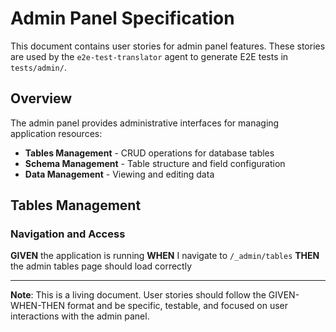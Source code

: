 # Admin Panel Specification

This document contains user stories for admin panel features. These stories are used by the `e2e-test-translator` agent to generate E2E tests in `tests/admin/`.

## Overview

The admin panel provides administrative interfaces for managing application resources:

- **Tables Management** - CRUD operations for database tables
- **Schema Management** - Table structure and field configuration
- **Data Management** - Viewing and editing data

## Tables Management

### Navigation and Access

**GIVEN** the application is running **WHEN** I navigate to `/_admin/tables` **THEN** the admin tables page should load correctly

---

**Note**: This is a living document. User stories should follow the GIVEN-WHEN-THEN format and be specific, testable, and focused on user interactions with the admin panel.
